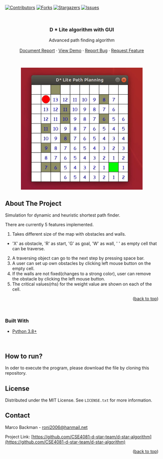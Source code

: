 <div id="top"></div>




<!-- PROJECT SHIELDS -->
<!--
*** I'm using markdown "reference style" links for readability.
*** Reference links are enclosed in brackets [ ] instead of parentheses ( ).
*** See the bottom of this document for the declaration of the reference variables
*** for contributors-url, forks-url, etc. This is an optional, concise syntax you may use.
*** https://www.markdownguide.org/basic-syntax/#reference-style-links
-->
[![Contributors][contributors-shield]][contributors-url]
[![Forks][forks-shield]][forks-url]
[![Stargazers][stars-shield]][stars-url]
[![Issues][issues-shield]][issues-url]



<!-- PROJECT LOGO -->
</br>

<h3 align="center">D * Lite algorithm with GUI</h3>

  <p align="center">
    Advanced path finding algorithm
    <br />
    <br />
    <a href="https://docs.google.com/document/d/e/2PACX-1vQnl_IcjbdYZ-aUlzHfJQR7w4WXKI8e8FXBRkV2JTDOp6I1mQLMe_ISi1_Bb0B0j8ShaLUqLzaQn3fl/pub">Document Report</a>
    ·
    <a href="https://github.com/CSE4081-d-star-team/d-star-algorithm">View Demo</a>
    ·
    <a href="https://github.com/CSE4081-d-star-team/d-star-algorithm/issues">Report Bug</a>
    ·
    <a href="https://github.com/CSE4081-d-star-team/d-star-algorithm/issues">Request Feature</a>
  </p>
</div>

</br>
</br>
<div align="center">
  <a href="https://github.com/CSE4081-d-star-team/d-star-algorithm/">
    <img src="img/dstar.gif" alt="Logo" width="400" height="400">
  </a>
</div>

<!-- ABOUT THE PROJECT -->
## About The Project

Simulation for dynamic and heuristic shortest path finder.

There are currently 5 features implemented.

1. Takes different size of the map with obstacles and walls.
  - 'X' as obstacle, 'R' as start, 'G' as goal, 'W' as wall, ' ' as empty cell that can be traverse.
2. A traversing object can go to the next step by pressing space bar.
3. A user can set up own obstacles by clicking left mouse button on the empty cell.
4. If the walls are not fixed(changes to a strong color), user can remove the obstacle by clicking the left mouse button.
5. The critical values(rhs) for the weight value are shown on each of the cell.


<p align="right">(<a href="#top">back to top</a>)</p>
</br>

### Built With

* [Python 3.8+](https://www.python.org/)

</br>

<!-- GETTING STARTED -->
## How to run?

In oder to execute the program, please download the file by cloning this repository.



<!-- LICENSE -->
## License

Distributed under the MIT License. See `LICENSE.txt` for more information.




<!-- CONTACT -->
## Contact

Marco Backman - roni2006@hanmail.net

Project Link: [https://github.com/CSE4081-d-star-team/d-star-algorithm](https://github.com/CSE4081-d-star-team/d-star-algorithm)

<p align="right">(<a href="#top">back to top</a>)</p>


<!-- MARKDOWN LINKS & IMAGES -->
<!-- https://www.markdownguide.org/basic-syntax/#reference-style-links -->
[contributors-shield]: https://img.shields.io/github/contributors/CSE4081-d-star-team/d-star-algorithm.svg?style=for-the-badge
[contributors-url]: https://github.com/CSE4081-d-star-team/d-star-algorithm/graphs/contributors
[forks-shield]: https://img.shields.io/github/forks/CSE4081-d-star-team/d-star-algorithm.svg?style=for-the-badge
[forks-url]: https://github.com/CSE4081-d-star-team/d-star-algorithm/network/members
[stars-shield]: https://img.shields.io/github/stars/CSE4081-d-star-team/d-star-algorithm.svg?style=for-the-badge
[stars-url]: https://github.com/CSE4081-d-star-team/d-star-algorithm/stargazers
[issues-shield]: https://img.shields.io/github/issues/CSE4081-d-star-team/d-star-algorithm.svg?style=for-the-badge
[issues-url]: https://github.com/CSE4081-d-star-team/d-star-algorithm/issues

